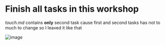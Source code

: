 # Finish all tasks in this workshop

_touch.md_ contains **only** second task cause first and second tasks has not to much to change so I leaved it like that

![image](https://user-images.githubusercontent.com/65117661/136101693-a688315b-5b75-48ba-b1ee-ac8da00e3af3.png)
